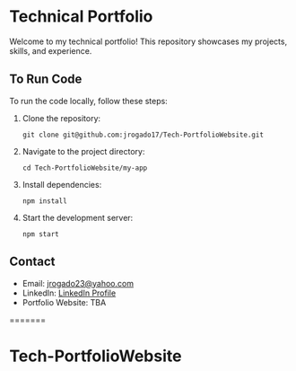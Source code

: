 # Technical Portfolio

Welcome to my technical portfolio! This repository showcases my projects, skills, and experience.

## To Run Code

To run the code locally, follow these steps:

1. Clone the repository:
    ```
    git clone git@github.com:jrogado17/Tech-PortfolioWebsite.git
    ```

2. Navigate to the project directory:
    ```
    cd Tech-PortfolioWebsite/my-app
    ```

3. Install dependencies:
    ```
    npm install
    ```

4. Start the development server:
    ```
    npm start
    ```

## Contact

- Email: jrogado23@yahoo.com
- LinkedIn: [LinkedIn Profile](https://www.linkedin.com/in/j-rogado/)
- Portfolio Website: TBA

=======
# Tech-PortfolioWebsite
